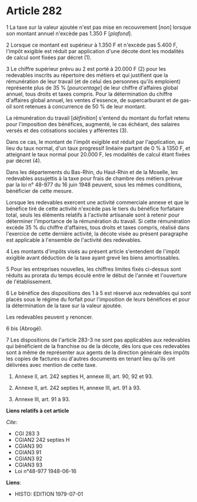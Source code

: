 # Article 282

1  La taxe sur la valeur ajoutée n'est pas mise en recouvrement [*non*] lorsque son montant annuel n'excède pas 1.350 F
[*plafond*].

2  Lorsque ce montant est supérieur à 1.350 F et n'excède pas 5.400 F, l'impôt exigible est réduit par application d'une
décote dont les modalités de calcul sont fixées par décret (1).

3  Le chiffre supérieur prévu au 2 est porté à 20.000 F (2) pour les redevables inscrits au répertoire des métiers et qui
justifient que la rémunération de leur travail (et de celui des personnes qu'ils emploient) représente plus de 35 %
[*pourcentage*] de leur chiffre d'affaires global annuel, tous droits et taxes compris. Pour la détermination du chiffre
d'affaires global annuel, les ventes d'essence, de supercarburant et de gas-oil sont retenues à concurrence de 50 % de leur
montant.

La rémunération du travail [*définition*] s'entend du montant du forfait retenu pour l'imposition des bénéfices, augmenté, le
cas échéant, des salaires versés et des cotisations sociales y afférentes (3).

Dans ce cas, le montant de l'impôt exigible est réduit par l'application, au lieu du taux normal, d'un taux progressif
linéaire partant de 0 % à 1350 F, et atteignant le taux normal pour 20.000 F, les modalités de calcul étant fixées par décret
(4).

Dans les départements du Bas-Rhin, du Haut-Rhin et de la Moselle, les redevables assujettis à la taxe pour frais de chambre
des métiers prévue par la loi n° 48-977 du 16 juin 1948 peuvent, sous les mêmes conditions, bénéficier de cette mesure.

Lorsque les redevables exercent une activité commerciale annexe et que le bénéfice tiré de cette activité n'excède pas le
tiers du bénéfice forfaitaire total, seuls les éléments relatifs à l'activité artisanale sont à retenir pour déterminer
l'importance de la rémunération du travail. Si cette rémunération excède 35 % du chiffre d'affaires, tous droits et taxes
compris, réalisé dans l'exercice de cette dernière activité, la décote visée au présent paragraphe est applicable à
l'ensemble de l'activité des redevables.

4  Les montants d'impôts visés au présent article s'entendent de l'impôt exigible avant déduction de la taxe ayant grevé les
biens amortissables.

5  Pour les entreprises nouvelles, les chiffres limites fixés ci-dessus sont réduits au prorata du temps écoulé entre le
début de l'année et l'ouverture de l'établissement.

6  Le bénéfice des dispositions des 1 à 5 est réservé aux redevables qui sont placés sous le régime du forfait pour
l'imposition de leurs bénéfices et pour la détermination de la taxe sur la valeur ajoutée.

Les redevables peuvent y renoncer.

6 bis  (Abrogé).

7  Les dispositions de l'article 283-3 ne sont pas applicables aux redevables qui bénéficient de la franchise ou de la
décote, dès lors que ces redevables sont à même de représenter aux agents de la direction générale des impôts les copies de
factures ou d'autres documents en tenant lieu qu'ils ont délivrées avec mention de cette taxe.

1)  Annexe II, art. 242 septies H, annexe III, art. 90, 92 et 93.

2)  Annexe II, art. 242 septies H, annexe III, art. 91 à 93.

3)  Annexe III, art. 91 à 93.

**Liens relatifs à cet article**

_Cite_:

  - CGI 283 3
  - CGIAN2 242 septies H
  - CGIAN3 90
  - CGIAN3 91
  - CGIAN3 92
  - CGIAN3 93
  - Loi n°48-977 1948-06-16

**Liens**:

  - HISTO: EDITION 1979-07-01
